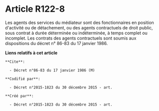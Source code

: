 # Article R122-8

Les agents des services du médiateur sont des fonctionnaires en position d'activité ou de détachement, ou des agents
contractuels de droit public, sous contrat à durée déterminée ou indéterminée, à temps complet ou incomplet. Les contrats des
agents contractuels sont soumis aux dispositions du décret n° 86-83 du 17 janvier 1986.

**Liens relatifs à cet article**

	**Cite**:

	  - Décret n°86-83 du 17 janvier 1986 (M)

	**Codifié par**:

	  - Décret n°2015-1823 du 30 décembre 2015 - art.

	**Créé par**:

	  - Décret n°2015-1823 du 30 décembre 2015 - art.
